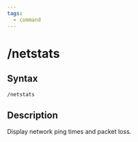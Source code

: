```yaml
---
tags:
  - command
---
```


# /netstats

## Syntax

<!--cmd-syntax-start-->
```eqcommand
/netstats
```
<!--cmd-syntax-end-->

## Description

<!--cmd-desc-start-->
Display network ping times and packet loss.
<!--cmd-desc-end-->